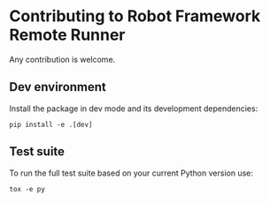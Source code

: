 # Contributing to Robot Framework Remote Runner

Any contribution is welcome.


## Dev environment

Install the package in dev mode and its development dependencies:

```text
pip install -e .[dev]
```

## Test suite

To run the full test suite based on your current Python version use:

```text
tox -e py
```
